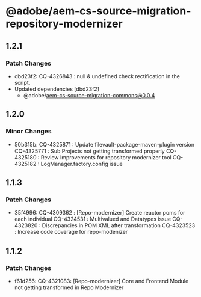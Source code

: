 # @adobe/aem-cs-source-migration-repository-modernizer

## 1.2.1

### Patch Changes

- dbd23f2: CQ-4326843 : null & undefined check rectification in the script.
- Updated dependencies [dbd23f2]
  - @adobe/aem-cs-source-migration-commons@0.0.4

## 1.2.0

### Minor Changes

- 50b315b: CQ-4325871 : Update filevault-package-maven-plugin version
  CQ-4325771 : Sub Projects not getting transformed properly
  CQ-4325180 : Review Improvements for repository modernizer tool
  CQ-4325182 : LogManager.factory.config issue

## 1.1.3

### Patch Changes

- 35f4996: CQ-4309362 : [Repo-modernizer] Create reactor poms for each individual
  CQ-4324531 : Multivalued and Datatypes issue
  CQ-4323820 : Discrepancies in POM XML after transformation
  CQ-4323523 : Increase code coverage for repo-modenizer

## 1.1.2

### Patch Changes

- f61d256: CQ-4321083: [Repo-modernizer] Core and Frontend Module not getting transformed in Repo Modernizer
